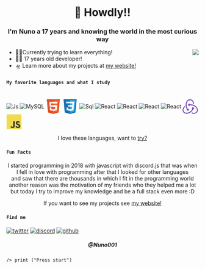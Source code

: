 <h1 align="center">👋 Howdly!!
<h3 align="center">I'm Nuno a 17 years and knowing the world in the most curious way</h3>

<a href="https://discord.com/users/975068431625883718">
  <img src="https://lanyard-profile-readme.vercel.app/api/975068431625883718?hideTimestamp=true&idleMessage=Trying%20chillin'%20at%20the%20moment..." align="right" />
</a>

-   🚶🏻Currently trying to learn everything!
-   👨‍💻 17 years old developer!
-   🛸 Learn more about my projects at <a href="https://nunoo.dev/" target="_blank">my website!</a>

#### ```My favorite languages and what I study```


<div style="display: inline_block"><br>
  <img align="center" alt="Js" height="40" width="40" src="https://cdn.jsdelivr.net/gh/devicons/devicon/icons/bootstrap/bootstrap-original.svg">
  <img align="center" alt="MySQL" height="40" width="40" src="https://cdn.jsdelivr.net/gh/devicons/devicon/icons/lua/lua-plain-wordmark.svg">
  <img align="center" alt="HTML" height="40" width="40" src="https://raw.githubusercontent.com/devicons/devicon/master/icons/html5/html5-original.svg">
  <img align="center" alt="CSS" height="40" width="40" src="https://raw.githubusercontent.com/devicons/devicon/master/icons/css3/css3-original.svg">
  <img align="center" alt="Sql" height="40" width="40" src="https://cdn.jsdelivr.net/gh/devicons/devicon/icons/mysql/mysql-original.svg">
  <img align="center" alt="React" height="40" width="40" src="https://cdn.jsdelivr.net/gh/devicons/devicon/icons/react/react-original.svg">
  <img align="center" alt="React" height="40" width="40" src="https://cdn.jsdelivr.net/gh/devicons/devicon/icons/redis/redis-original.svg">
  <img align="center" alt="React" height="40" width="40" src="https://cdn.jsdelivr.net/gh/devicons/devicon/icons/tailwindcss/tailwindcss-plain.svg">
  <img align="center" alt="React" height="40" width="40" src="https://cdn.jsdelivr.net/gh/devicons/devicon/icons/linux/linux-original.svg">
  <img align="center" alt="React" height="40" width="40" src="https://raw.githubusercontent.com/devicons/devicon/master/icons/redux/redux-original.svg">
  <img align="center" alt="React" height="40" width="40" src="https://raw.githubusercontent.com/devicons/devicon/master/icons/javascript/javascript-original.svg">
  

<p align="center">
    I love these languages, want to <a href="https://www.javascript.com/try" target="_blank">try?</a>


 #### `Fun Facts`
 </div>
<p align="center">
    I started programming in 2018 with javascript with discord.js that was when I fell in love with programming after that I looked for other languages <br> and saw that there are thousands in which I fit in the programming world another reason was the motivation of my friends who they helped me a lot but today I try to improve my knowledge and be a full stack even more :D
</p>
<p align="center">
    If you want to see my projects see <a href="https://nunoo.dev/" target="_blank">my website!</a>


  #### `Find me`
[![twitter](https://skillicons.dev/icons?i=twitter)](https://twitter.com/)
[![discord](https://skillicons.dev/icons?i=discord)](https://discord.gg/979Vn4xe)
[![github](https://skillicons.dev/icons?i=github)](https://github.com/Nuno001)
      
  </a>
  

  
  </a>


<h5 align="center">@Nuno001</h5>


  </a>

  </a>
  
    /> print ("Press start")
  </a>
</p>
